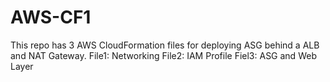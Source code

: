 # AWS-CF1
This repo has 3 AWS CloudFormation files  for deploying ASG behind a ALB and NAT Gateway.
File1: Networking
File2: IAM Profile
Fiel3: ASG and Web Layer
